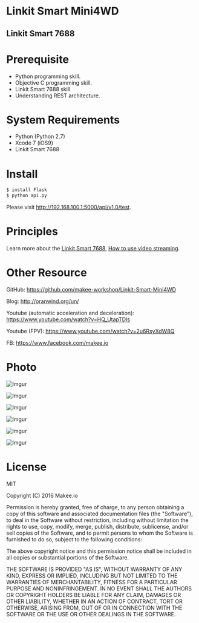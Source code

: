 # Linkit Smart Mini4WD
## Linkit Smart 7688

Prerequisite
============

 - Python programming skill.
 - Objective C programming skill.
 - Linkit Smart 7688 skill
 - Understanding REST architecture.

System Requirements
==============

 - Python (Python 2.7)
 - Xcode 7 (iOS9)
 - Linkit Smart 7688

Install
==============

```bash
$ install Flask
$ python api.py
```

Please visit http://192.168.100.1:5000/api/v1.0/test.

Principles
==============

Learn more about the [Linkit Smart 7688](http://oranwind.org/linkit-7688-linkit-smart-76887688-duo-ji-chu-jiao-xue/),  [How to use video streaming](http://oranwind.org/-linkit-smart-7688-7688-chuan-jie-webcam/).

Other Resource
==============
GitHub: https://github.com/makee-workshop/Linkit-Smart-Mini4WD

Blog: http://oranwind.org/un/

Youtube (automatic acceleration and deceleration): https://www.youtube.com/watch?v=HQ_UtapTDls

Youtube (FPV): https://www.youtube.com/watch?v=2u6RsyXdW8Q

FB: https://www.facebook.com/makee.io

Photo
==============
![Imgur](http://i.imgur.com/rKk7zCs.jpg)

![Imgur](http://i.imgur.com/mP3ADJB.jpg)

![Imgur](http://i.imgur.com/Prz4bv2.jpg)

![Imgur](http://i.imgur.com/zvr5JML.jpg)

![Imgur](http://i.imgur.com/gSI5m4u.jpg)

![Imgur](http://i.imgur.com/C6uEXtU.jpg)


License
==============

MIT

Copyright (C) 2016 Makee.io

Permission is hereby granted, free of charge, to any person obtaining a copy of this software and associated documentation files (the "Software"), to deal in the Software without restriction, including without limitation the rights to use, copy, modify, merge, publish, distribute, sublicense, and/or sell copies of the Software, and to permit persons to whom the Software is furnished to do so, subject to the following conditions:

The above copyright notice and this permission notice shall be included in all copies or substantial portions of the Software.

THE SOFTWARE IS PROVIDED "AS IS", WITHOUT WARRANTY OF ANY KIND, EXPRESS OR IMPLIED, INCLUDING BUT NOT LIMITED TO THE WARRANTIES OF MERCHANTABILITY, FITNESS FOR A PARTICULAR PURPOSE AND NONINFRINGEMENT. IN NO EVENT SHALL THE AUTHORS OR COPYRIGHT HOLDERS BE LIABLE FOR ANY CLAIM, DAMAGES OR OTHER LIABILITY, WHETHER IN AN ACTION OF CONTRACT, TORT OR OTHERWISE, ARISING FROM, OUT OF OR IN CONNECTION WITH THE SOFTWARE OR THE USE OR OTHER DEALINGS IN THE SOFTWARE.

